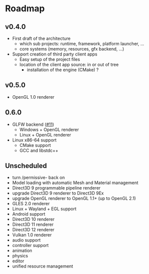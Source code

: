 # Roadmap
## v0.4.0
* First draft of the architecture
  * which sub projects: runtime, framework, platform launcher, ...
  * core systems (memory, resources, gfx backend, ...)
* Support creation of third party client apps
  * Easy setup of the project files
  * location of the client app source: in or out of tree
    * installation of the engine (CMake) ?

## v0.5.0
* OpenGL 1.0 renderer

## 0.6.0
* GLFW backend ([#11](https://github.com/juli27/basaltcpp/issues/11))
  * Windows + OpenGL renderer
  * Linux + OpenGL renderer
* Linux x86-64 support
  * CMake support
  * GCC and libstdc++

## Unscheduled
* turn /permissive- back on
* Model loading with automatic Mesh and Material management
* Direct3D 9 programmable pipeline renderer
* upgrade Direct3D 9 renderer to Direct3D 9Ex
* upgrade OpenGL renderer to OpenGL 1.1+ (up to OpenGL 2.1)
* GLES 2.0 renderer
* Linux + Wayland + EGL support
* Android support
* Direct3D 10 renderer
* Direct3D 11 renderer
* Direct3D 12 renderer
* Vulkan 1.0 renderer
* audio support
* controller support
* animation
* physics
* editor
* unified resource management
